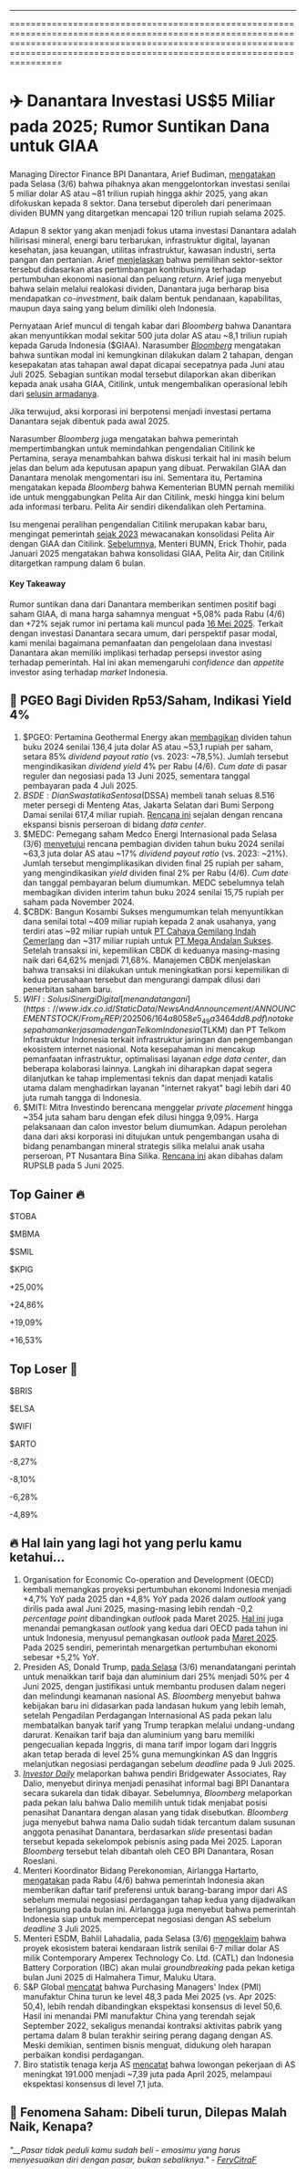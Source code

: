 ---

==================================================================================================================================================================================================================================

# ✈️ Danantara Investasi US$5 Miliar pada 2025; Rumor Suntikan Dana untuk GIAA

#####

#####

Managing Director Finance BPI Danantara, Arief Budiman, [mengatakan](https://katadata.co.id/finansial/korporasi/683fb90668a3a/danantara-siapkan-investasi-rp-81-4-triliun-tahun-ini) pada Selasa (3/6) bahwa pihaknya akan menggelontorkan investasi senilai 5 miliar dolar AS atau ~81 triliun rupiah hingga akhir 2025, yang akan difokuskan kepada 8 sektor. Dana tersebut diperoleh dari penerimaan dividen BUMN yang ditargetkan mencapai 120 triliun rupiah selama 2025.

Adapun 8 sektor yang akan menjadi fokus utama investasi Danantara adalah hilirisasi mineral, energi baru terbarukan, infrastruktur digital, layanan kesehatan, jasa keuangan, utilitas infrastruktur, kawasan industri, serta pangan dan pertanian. Arief [menjelaskan](https://www.bloombergtechnoz.com/detail-news/73116/danantara-akan-gelontorkan-investasi-rp81-t-di-sisa-tahun-ini/2) bahwa pemilihan sektor-sektor tersebut didasarkan atas pertimbangan kontribusinya terhadap pertumbuhan ekonomi nasional dan peluang _return_. Arief juga menyebut bahwa selain melalui realokasi dividen, Danantara juga berharap bisa mendapatkan _co-investment_, baik dalam bentuk pendanaan, kapabilitas, maupun daya saing yang belum dimiliki oleh Indonesia.

Pernyataan Arief muncul di tengah kabar dari _Bloomberg_ bahwa Danantara akan menyuntikkan modal sekitar 500 juta dolar AS atau ~8,1 triliun rupiah kepada Garuda Indonesia ($GIAA). Narasumber _[Bloomberg](https://www.bloomberg.com/news/articles/2025-06-04/garuda-said-in-talks-for-500-million-from-indonesian-fund)_ mengatakan bahwa suntikan modal ini kemungkinan dilakukan dalam 2 tahapan, dengan kesepakatan atas tahapan awal dapat dicapai secepatnya pada Juni atau Juli 2025. Sebagian suntikan modal tersebut dilaporkan akan diberikan kepada anak usaha GIAA, Citilink, untuk mengembalikan operasional lebih dari [selusin armadanya](https://snips.stockbit.com/snips-terbaru/ekonomi-ri-487-yoy-pada-1q25-terlemah-sejak-3q21#:~:text=Bloomberg%20melaporkan%20bahwa,unit%20dalam%20penyimpanan.).

Jika terwujud, aksi korporasi ini berpotensi menjadi investasi pertama Danantara sejak dibentuk pada awal 2025.

Narasumber _Bloomberg_ juga mengatakan bahwa pemerintah mempertimbangkan untuk memindahkan pengendalian Citilink ke Pertamina, seraya menambahkan bahwa diskusi terkait hal ini masih belum jelas dan belum ada keputusan apapun yang dibuat. Perwakilan GIAA dan Danantara menolak mengomentari isu ini. Sementara itu, Pertamina mengatakan kepada _Bloomberg_ bahwa Kementerian BUMN pernah memiliki ide untuk menggabungkan Pelita Air dan Citilink, meski hingga kini belum ada informasi terbaru. Pelita Air sendiri dikendalikan oleh Pertamina.

Isu mengenai peralihan pengendalian Citilink merupakan kabar baru, mengingat pemerintah [sejak 2023](https://snips.stockbit.com/snips-terbaru/bsde-asri-diborong-pengendali-prospek-properti-cerah#:~:text=Garuda%20Indonesia%C2%A0,mengoperasikan%207%20pesawat.) mewacanakan konsolidasi Pelita Air dengan GIAA dan Citilink. [Sebelumnya](https://snips.stockbit.com/snips-terbaru/inflasi-ri-157-yoy-pada-2024-terendah-sepanjang-sejarah#:~:text=Konsolidasi%20GIAA%20Ditargetkan,61%20unit%20pesawat.), Menteri BUMN, Erick Thohir, pada Januari 2025 mengatakan bahwa konsolidasi GIAA, Pelita Air, dan Citilink ditargetkan rampung dalam 6 bulan.

#### Key Takeaway

Rumor suntikan dana dari Danantara memberikan sentimen positif bagi saham GIAA, di mana harga sahamnya menguat +5,08% pada Rabu (4/6) dan +72% sejak rumor ini pertama kali muncul pada [16 Mei 2025](https://snips.stockbit.com/snips-terbaru/ekspor-batu-bara-ri-turun-ditekan-permintaan-china#:~:text=Bloomberg%20melaporkan%20bahwa%20Garuda,belum%20mengomentari%20isu%20ini.). Terkait dengan investasi Danantara secara umum, dari perspektif pasar modal, kami menilai bagaimana pemanfaatan dan pengelolaan dana investasi Danantara akan memiliki implikasi terhadap persepsi investor asing terhadap pemerintah. Hal ini akan memengaruhi _confidence_ dan _appetite_ investor asing terhadap _market_ Indonesia.

## 📢 PGEO Bagi Dividen Rp53/Saham, Indikasi Yield 4%

1.  $PGEO: Pertamina Geothermal Energy akan [membagikan](https://www.idx.co.id/StaticData/NewsAndAnnouncement/ANNOUNCEMENTSTOCK/From_EREP/202506/2ecee44678_9ca2c8b180.pdf) dividen tahun buku 2024 senilai 136,4 juta dolar AS atau ~53,1 rupiah per saham, setara 85% _dividend payout ratio_ (vs. 2023: ~78,5%). Jumlah tersebut mengindikasikan _dividend yield_ 4% per Rabu (4/6). _Cum date_ di pasar reguler dan negosiasi pada 13 Juni 2025, sementara tanggal pembayaran pada 4 Juli 2025.
2.  $BSDE: Dian Swastatika Sentosa ($DSSA) membeli tanah seluas 8.516 meter persegi di Menteng Atas, Jakarta Selatan dari Bumi Serpong Damai senilai 617,4 miliar rupiah. [Rencana ini](https://www.idx.co.id/StaticData/NewsAndAnnouncement/ANNOUNCEMENTSTOCK/From_EREP/202506/69ec89f76b_1425432090.pdf) sejalan dengan rencana ekspansi bisnis perseroan di bidang _data center_.
3.  $MEDC: Pemegang saham Medco Energi Internasional pada Selasa (3/6) [menyetujui](https://www.idx.co.id/StaticData/NewsAndAnnouncement/ANNOUNCEMENTSTOCK/From_EREP/202506/5a4c1a2cb6_635ff544af.pdf) rencana pembagian dividen tahun buku 2024 senilai ~63,3 juta dolar AS atau ~17% _dividend payout ratio_ (vs. 2023: ~21%). Jumlah tersebut mengimplikasikan dividen final 25 rupiah per saham, yang mengindikasikan _yield_ dividen final 2% per Rabu (4/6). _Cum date_ dan tanggal pembayaran belum diumumkan. MEDC sebelumnya telah membagikan dividen interim tahun buku 2024 senilai 15,75 rupiah per saham pada November 2024.
4.  $CBDK: Bangun Kosambi Sukses mengumumkan telah menyuntikkan dana senilai total ~409 miliar rupiah kepada 2 anak usahanya, yang terdiri atas ~92 miliar rupiah untuk [PT Cahaya Gemilang Indah Cemerlang](https://www.idx.co.id/StaticData/NewsAndAnnouncement/ANNOUNCEMENTSTOCK/From_EREP/202506/6258ebf15c_f695c12f46.pdf) dan ~317 miliar rupiah untuk [PT Mega Andalan Sukses](https://www.idx.co.id/StaticData/NewsAndAnnouncement/ANNOUNCEMENTSTOCK/From_EREP/202506/0d39bc15cf_4129e1219e.pdf). Setelah transaksi ini, kepemilikan CBDK di keduanya masing-masing naik dari 64,62% menjadi 71,68%. Manajemen CBDK menjelaskan bahwa transaksi ini dilakukan untuk meningkatkan porsi kepemilikan di kedua perusahaan tersebut dan mengurangi dampak dilusi dari penerbitan saham baru.
5.  $WIFI: Solusi Sinergi Digital [menandatangani](https://www.idx.co.id/StaticData/NewsAndAnnouncement/ANNOUNCEMENTSTOCK/From_EREP/202506/164a8058e5_49a3464dd8.pdf) nota kesepahaman kerja sama dengan Telkom Indonesia ($TLKM) dan PT Telkom Infrastruktur Indonesia terkait infrastruktur jaringan dan pengembangan ekosistem internet nasional. Nota kesepahaman ini mencakup pemanfaatan infrastruktur, optimalisasi layanan _edge data center_, dan beberapa kolaborasi lainnya. Langkah ini diharapkan dapat segera dilanjutkan ke tahap implementasi teknis dan dapat menjadi katalis utama dalam menghadirkan layanan "internet rakyat" bagi lebih dari 40 juta rumah tangga di Indonesia.
6.  $MITI: Mitra Investindo berencana menggelar _private placement_ hingga ~354 juta saham baru dengan efek dilusi hingga 9,09%. Harga pelaksanaan dan calon investor belum diumumkan. Adapun perolehan dana dari aksi korporasi ini ditujukan untuk pengembangan usaha di bidang penambangan mineral strategis silika melalui anak usaha perseroan, PT Nusantara Bina Silika. [Rencana ini](https://www.idx.co.id/StaticData/NewsAndAnnouncement/ANNOUNCEMENTSTOCK/From_EREP/202506/a21efcdfdd_9ee6c0837b.pdf) akan dibahas dalam RUPSLB pada 5 Juni 2025.

## Top Gainer 🔥

$TOBA

$MBMA

$SMIL

$KPIG

+25,00%

+24,86%

+19,09%

+16,53%

## Top Loser 🤕

$BRIS

$ELSA

$WIFI

$ARTO

\-8,27%

\-8,10%

\-6,28%

\-4,89%

## 🔥 Hal lain yang lagi hot yang perlu kamu ketahui...

1.  Organisation for Economic Co-operation and Development (OECD) kembali memangkas proyeksi pertumbuhan ekonomi Indonesia menjadi +4,7% YoY pada 2025 dan +4,8% YoY pada 2026 dalam _outlook_ yang dirilis pada awal Juni 2025, masing-masing lebih rendah -0,2 _percentage point_ dibandingkan _outlook_ pada Maret 2025. [Hal ini](https://www.oecd.org/en/publications/oecd-economic-outlook-volume-2025-issue-1_83363382-en/full-report/indonesia_4c4ce2be.html) juga menandai pemangkasan _outlook_ yang kedua dari OECD pada tahun ini untuk Indonesia, menyusul pemangkasan _outlook_ pada [Maret 2025](https://snips.stockbit.com/snips-terbaru/-bei-terapkan-trading-halt-pertama-kali-sejak-akhir-2020#:~:text=Organisation%20for%20Economic,sebesar%20%2B5%2C2%25%20YoY.). Pada 2025 sendiri, pemerintah menargetkan pertumbuhan ekonomi sebesar +5,2% YoY.
2.  Presiden AS, Donald Trump, [pada Selasa](https://www.bloomberg.com/news/articles/2025-06-03/trump-to-sign-order-hiking-steel-aluminum-tariffs-to-50-percent?srnd=homepage-asia) (3/6) menandatangani perintah untuk menaikkan tarif baja dan aluminium dari 25% menjadi 50% per 4 Juni 2025, dengan justifikasi untuk membantu produsen dalam negeri dan melindungi keamanan nasional AS. _Bloomberg_ menyebut bahwa kebijakan baru ini didasarkan pada landasan hukum yang lebih lemah, setelah Pengadilan Perdagangan Internasional AS pada pekan lalu membatalkan banyak tarif yang Trump terapkan melalui undang-undang darurat. Kenaikan tarif baja dan aluminium yang baru memiliki pengecualian kepada Inggris, di mana tarif impor logam dari Inggris akan tetap berada di level 25% guna memungkinkan AS dan Inggris melanjutkan negosiasi perdagangan sebelum _deadline_ pada 9 Juli 2025.
3.  _[Investor Daily](https://investor.id/macroeconomy/399497/ray-dalio-buka-suara-soal-perannya-di-danantara-indonesia)_ melaporkan bahwa pendiri Bridgewater Associates, Ray Dalio, menyebut dirinya menjadi penasihat informal bagi BPI Danantara secara sukarela dan tidak dibayar. Sebelumnya, _Bloomberg_ melaporkan pada pekan lalu bahwa Dalio memilih untuk tidak menjabat posisi penasihat Danantara dengan alasan yang tidak disebutkan. _Bloomberg_ juga menyebut bahwa nama Dalio sudah tidak tercantum dalam susunan anggota penasihat Danantara, berdasarkan _slide_ presentasi badan tersebut kepada sekelompok pebisnis asing pada Mei 2025. Laporan _Bloomberg_ tersebut telah dibantah oleh CEO BPI Danantara, Rosan Roeslani.
4.  Menteri Koordinator Bidang Perekonomian, Airlangga Hartarto, [mengatakan](https://www.reuters.com/world/asia-pacific/indonesia-vows-provide-us-tariff-preferences-before-june-talks-2025-06-03/) pada Rabu (4/6) bahwa pemerintah Indonesia akan memberikan daftar tarif preferensi untuk barang-barang impor dari AS sebelum memulai negosiasi perdagangan tahap kedua yang dijadwalkan berlangsung pada bulan ini. Airlangga juga menyebut bahwa pemerintah Indonesia siap untuk mempercepat negosiasi dengan AS sebelum _deadline_ 3 Juli 2025.
5.  Menteri ESDM, Bahlil Lahadalia, pada Selasa (3/6) [mengeklaim](https://epaper.kontan.co.id/player/harian/2025/06/04?fixview=true) bahwa proyek ekosistem baterai kendaraan listrik senilai 6-7 miliar dolar AS milik Contemporary Amperex Technology Co. Ltd. (CATL) dan Indonesia Battery Corporation (IBC) akan mulai _groundbreaking_ pada pekan ketiga bulan Juni 2025 di Halmahera Timur, Maluku Utara.
6.  S&P Global [mencatat](https://www.pmi.spglobal.com/Public/Home/PressRelease/56042e5fa0a541ff9d2504a398bf6e53) bahwa Purchasing Managers' Index (PMI) manufaktur China turun ke level 48,3 pada Mei 2025 (vs. Apr 2025: 50,4), lebih rendah dibandingkan ekspektasi konsensus di level 50,6. Hasil ini menandai PMI manufaktur China yang terendah sejak September 2022, sekaligus menandai kontraksi aktivitas pabrik yang pertama dalam 8 bulan terakhir seiring perang dagang dengan AS. Meski demikian, sentimen bisnis menguat, didukung oleh harapan perbaikan kondisi perdagangan.
7.  Biro statistik tenaga kerja AS [mencatat](https://www.bls.gov/news.release/jolts.nr0.htm) bahwa lowongan pekerjaan di AS meningkat 191.000 menjadi ~7,39 juta pada April 2025, melampaui ekspektasi konsensus di level 7,1 juta.

## 🤯 Fenomena Saham: Dibeli turun, Dilepas Malah Naik, Kenapa?

###### _"\_\_Pasar tidak peduli kamu sudah beli - emosimu yang harus menyesuaikan diri dengan pasar, bukan sebaliknya." -_ _[FeryCitraF](https://stockbit.com/FeryCitraF)_

#####
